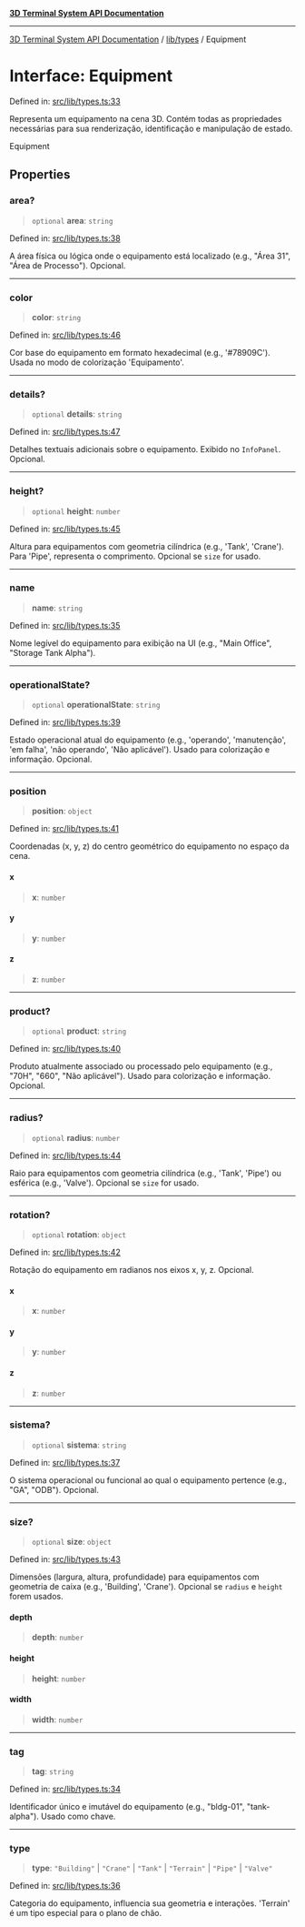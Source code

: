 [**3D Terminal System API Documentation**](../../../README.md)

***

[3D Terminal System API Documentation](../../../README.md) / [lib/types](../README.md) / Equipment

# Interface: Equipment

Defined in: [src/lib/types.ts:33](https://github.com/Dicommunitas/ThreeJS_Terminal_3D/blob/1e74b7c848780edcc8caac62c0023b31b5be34f5/src/lib/types.ts#L33)

Representa um equipamento na cena 3D. Contém todas as propriedades
necessárias para sua renderização, identificação e manipulação de estado.

 Equipment

## Properties

### area?

> `optional` **area**: `string`

Defined in: [src/lib/types.ts:38](https://github.com/Dicommunitas/ThreeJS_Terminal_3D/blob/1e74b7c848780edcc8caac62c0023b31b5be34f5/src/lib/types.ts#L38)

A área física ou lógica onde o equipamento está localizado (e.g., "Área 31", "Área de Processo"). Opcional.

***

### color

> **color**: `string`

Defined in: [src/lib/types.ts:46](https://github.com/Dicommunitas/ThreeJS_Terminal_3D/blob/1e74b7c848780edcc8caac62c0023b31b5be34f5/src/lib/types.ts#L46)

Cor base do equipamento em formato hexadecimal (e.g., '#78909C'). Usada no modo de colorização 'Equipamento'.

***

### details?

> `optional` **details**: `string`

Defined in: [src/lib/types.ts:47](https://github.com/Dicommunitas/ThreeJS_Terminal_3D/blob/1e74b7c848780edcc8caac62c0023b31b5be34f5/src/lib/types.ts#L47)

Detalhes textuais adicionais sobre o equipamento. Exibido no `InfoPanel`. Opcional.

***

### height?

> `optional` **height**: `number`

Defined in: [src/lib/types.ts:45](https://github.com/Dicommunitas/ThreeJS_Terminal_3D/blob/1e74b7c848780edcc8caac62c0023b31b5be34f5/src/lib/types.ts#L45)

Altura para equipamentos com geometria cilíndrica (e.g., 'Tank', 'Crane'). Para 'Pipe', representa o comprimento. Opcional se `size` for usado.

***

### name

> **name**: `string`

Defined in: [src/lib/types.ts:35](https://github.com/Dicommunitas/ThreeJS_Terminal_3D/blob/1e74b7c848780edcc8caac62c0023b31b5be34f5/src/lib/types.ts#L35)

Nome legível do equipamento para exibição na UI (e.g., "Main Office", "Storage Tank Alpha").

***

### operationalState?

> `optional` **operationalState**: `string`

Defined in: [src/lib/types.ts:39](https://github.com/Dicommunitas/ThreeJS_Terminal_3D/blob/1e74b7c848780edcc8caac62c0023b31b5be34f5/src/lib/types.ts#L39)

Estado operacional atual do equipamento (e.g., 'operando', 'manutenção', 'em falha', 'não operando', 'Não aplicável').
                                       Usado para colorização e informação. Opcional.

***

### position

> **position**: `object`

Defined in: [src/lib/types.ts:41](https://github.com/Dicommunitas/ThreeJS_Terminal_3D/blob/1e74b7c848780edcc8caac62c0023b31b5be34f5/src/lib/types.ts#L41)

Coordenadas (x, y, z) do centro geométrico do equipamento no espaço da cena.

#### x

> **x**: `number`

#### y

> **y**: `number`

#### z

> **z**: `number`

***

### product?

> `optional` **product**: `string`

Defined in: [src/lib/types.ts:40](https://github.com/Dicommunitas/ThreeJS_Terminal_3D/blob/1e74b7c848780edcc8caac62c0023b31b5be34f5/src/lib/types.ts#L40)

Produto atualmente associado ou processado pelo equipamento (e.g., "70H", "660", "Não aplicável").
                              Usado para colorização e informação. Opcional.

***

### radius?

> `optional` **radius**: `number`

Defined in: [src/lib/types.ts:44](https://github.com/Dicommunitas/ThreeJS_Terminal_3D/blob/1e74b7c848780edcc8caac62c0023b31b5be34f5/src/lib/types.ts#L44)

Raio para equipamentos com geometria cilíndrica (e.g., 'Tank', 'Pipe') ou esférica (e.g., 'Valve'). Opcional se `size` for usado.

***

### rotation?

> `optional` **rotation**: `object`

Defined in: [src/lib/types.ts:42](https://github.com/Dicommunitas/ThreeJS_Terminal_3D/blob/1e74b7c848780edcc8caac62c0023b31b5be34f5/src/lib/types.ts#L42)

Rotação do equipamento em radianos nos eixos x, y, z. Opcional.

#### x

> **x**: `number`

#### y

> **y**: `number`

#### z

> **z**: `number`

***

### sistema?

> `optional` **sistema**: `string`

Defined in: [src/lib/types.ts:37](https://github.com/Dicommunitas/ThreeJS_Terminal_3D/blob/1e74b7c848780edcc8caac62c0023b31b5be34f5/src/lib/types.ts#L37)

O sistema operacional ou funcional ao qual o equipamento pertence (e.g., "GA", "ODB"). Opcional.

***

### size?

> `optional` **size**: `object`

Defined in: [src/lib/types.ts:43](https://github.com/Dicommunitas/ThreeJS_Terminal_3D/blob/1e74b7c848780edcc8caac62c0023b31b5be34f5/src/lib/types.ts#L43)

Dimensões (largura, altura, profundidade) para equipamentos com geometria de caixa (e.g., 'Building', 'Crane'). Opcional se `radius` e `height` forem usados.

#### depth

> **depth**: `number`

#### height

> **height**: `number`

#### width

> **width**: `number`

***

### tag

> **tag**: `string`

Defined in: [src/lib/types.ts:34](https://github.com/Dicommunitas/ThreeJS_Terminal_3D/blob/1e74b7c848780edcc8caac62c0023b31b5be34f5/src/lib/types.ts#L34)

Identificador único e imutável do equipamento (e.g., "bldg-01", "tank-alpha"). Usado como chave.

***

### type

> **type**: `"Building"` \| `"Crane"` \| `"Tank"` \| `"Terrain"` \| `"Pipe"` \| `"Valve"`

Defined in: [src/lib/types.ts:36](https://github.com/Dicommunitas/ThreeJS_Terminal_3D/blob/1e74b7c848780edcc8caac62c0023b31b5be34f5/src/lib/types.ts#L36)

Categoria do equipamento, influencia sua geometria e interações.
          'Terrain' é um tipo especial para o plano de chão.
